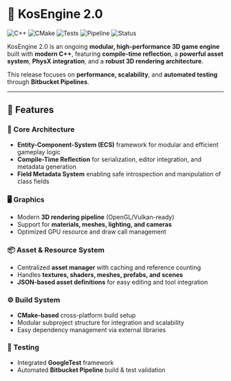 # 🧩 KosEngine 2.0  

![C++](https://img.shields.io/badge/C%2B%2B-20-blue.svg)
![CMake](https://img.shields.io/badge/Build-CMake-green.svg)
![Tests](https://img.shields.io/badge/Testing-GoogleTest-orange.svg)
![Pipeline](https://img.shields.io/badge/CI-Bitbucket%20Pipelines-blue.svg)
![Status](https://img.shields.io/badge/Status-Active-success.svg)

KosEngine 2.0 is an ongoing **modular, high-performance 3D game engine** built with **modern C++**, featuring **compile-time reflection**, a **powerful asset system**, **PhysX integration**, and a **robust 3D rendering architecture**. 

This release focuses on **performance, scalability**, and **automated testing** through **Bitbucket Pipelines**.  

---

## 🚀 Features  

### 🧱 Core Architecture  
- **Entity-Component-System (ECS)** framework for modular and efficient gameplay logic  
- **Compile-Time Reflection** for serialization, editor integration, and metadata generation  
- **Field Metadata System** enabling safe introspection and manipulation of class fields  

### 🖥️ Graphics  
- Modern **3D rendering pipeline** (OpenGL/Vulkan-ready)  
- Support for **materials, meshes, lighting, and cameras**  
- Optimized GPU resource and draw call management  

### 📦 Asset & Resource System  
- Centralized **asset manager** with caching and reference counting  
- Handles **textures, shaders, meshes, prefabs, and scenes**  
- **JSON-based asset definitions** for easy editing and tool integration  

### ⚙️ Build System  
- **CMake-based** cross-platform build setup  
- Modular subproject structure for integration and scalability  
- Easy dependency management via external libraries  

### 🧪 Testing  
- Integrated **GoogleTest** framework  
- Automated **Bitbucket Pipeline** build & test validation  
